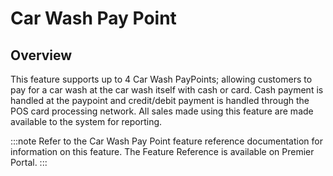 # Car Wash Pay Point

## Overview

This feature supports up to 4 Car Wash PayPoints; allowing customers to pay for a car wash at the car wash itself with cash or card. Cash payment is handled at the paypoint and credit/debit payment is handled through the POS card processing network. All sales made using this feature are made available to the system for reporting.

:::note Refer to the Car Wash Pay Point feature reference documentation for information on this feature. The Feature Reference is available on Premier Portal. :::
